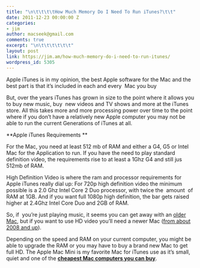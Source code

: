 ```yaml
---
title: "\n\t\t\t\tHow Much Memory Do I Need To Run iTunes?\t\t"
date: 2011-12-23 00:00:00 Z
categories:
- jim
author: macseek@gmail.com
comments: true
excerpt: "\n\t\t\t\t\t\t"
layout: post
link: https://jim.am/how-much-memory-do-i-need-to-run-itunes/
wordpress_id: 5305
---
```


Apple iTunes is in my opinion, the best Apple software for the Mac and the best part is that it’s included in each and every  Mac you buy




But, over the years iTunes has grown in size to the point where it allows you to buy new music, buy  new videos and TV shows and more at the iTunes store. All this takes more and more processing power over time to the point where if you don’t have a relatively new Apple computer you may not be able to run the current Generations of iTunes at all.




**Apple iTunes Requirements **




For the Mac, you need at least 512 mb of RAM and either a G4, G5 or Intel Mac for the Application to run. If you have the need to play standard definition video, the requirements rise to at least a 1Ghz G4 and still jus 512mb of RAM.




High Definition Video is where the ram and processor requirements for Apple iTunes really dial up: For 720p high definition video the minimum possible is a 2.0 Ghz Intel Core 2 Duo processor, with twice the  amount  of RAM at 1GB. And if you want full 1080p high definition, the bar gets raised higher at 2.4Ghz Intel Core Duo and 2GB of RAM.




So, if  you’re just playing music, it seems you can get away with an [older Mac](http://www.lowendmac.com), but if you want to use HD video you’ll need a newer Mac ([from about 2008 and up](http://www.everymac.com)).




Depending on the speed and RAM on your current computer, you might be able to upgrade the RAM or you may have to buy a brand new Mac to get full HD. The Apple Mac Mini is my favorite Mac for iTunes use as it’s small, quiet and one of the **[cheapest Mac computers you can buy](http://www.amazon.com/gp/product/B004YLCLM6/ref=as_li_ss_tl?ie=UTF8&tag=ramseeker-20&linkCode=as2&camp=1789&creative=390957&creativeASIN=B004YLCLM6)**.




 




 


		
